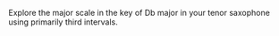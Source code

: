Explore the major scale in the key of Db major in your tenor saxophone using primarily third intervals.